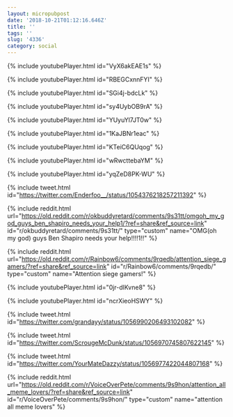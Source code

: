 ```yaml
---
layout: micropubpost
date: '2018-10-21T01:12:16.646Z'
title: ''
tags: ''
slug: '4336'
category: social
---
```

{% include youtubePlayer.html id="VyX6akEAE1s" %}


{% include youtubePlayer.html id="RBEGCxnnFYI" %}


{% include youtubePlayer.html id="SGi4j-bdcLk" %}


{% include youtubePlayer.html id="sy4UybOB9rA" %}


{% include youtubePlayer.html id="YUyuYl7JT0w" %}


{% include youtubePlayer.html id="1KaJBNr1eac" %}


{% include youtubePlayer.html id="KTeiC6QUqog" %}


{% include youtubePlayer.html id="wRwcttebaYM" %}


{% include youtubePlayer.html id="yqZeD8PK-WU" %}


{% include tweet.html id="https://twitter.com/Enderfoo__/status/1054376218257211392" %}


{% include reddit.html url="https://old.reddit.com/r/okbuddyretard/comments/9s31tt/omgoh_my_god_guys_ben_shapiro_needs_your_help1/?ref=share&ref_source=link" id="r/okbuddyretard/comments/9s31tt/" type="custom" name="OMG(oh my god) guys Ben Shapiro needs your help!!!!1!!" %}


{% include reddit.html url="https://old.reddit.com/r/Rainbow6/comments/9rqedb/attention_siege_gamers/?ref=share&ref_source=link" id="r/Rainbow6/comments/9rqedb/" type="custom" name="Attention siege gamers!" %}


{% include youtubePlayer.html id="0jr-dlKvne8" %}


{% include youtubePlayer.html id="ncrXieoHSWY" %}


{% include tweet.html id="https://twitter.com/grandayy/status/1056990206493102082" %}


{% include tweet.html id="https://twitter.com/ScrougeMcDunk/status/1056970745807622145" %}


{% include tweet.html id="https://twitter.com/YourMateDazzy/status/1056977422044807168" %}


{% include reddit.html url="https://old.reddit.com/r/VoiceOverPete/comments/9s9hon/attention_all_meme_lovers/?ref=share&ref_source=link" id="r/VoiceOverPete/comments/9s9hon/" type="custom" name="attention all meme lovers" %}
